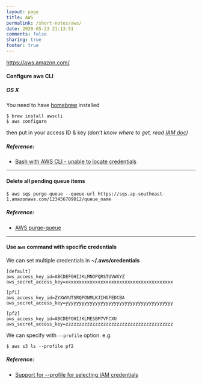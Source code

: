 ```yaml
---
layout: page
title: AWS
permalink: /short-notes/aws/
date: 2020-05-23 21:13:51
comments: false
sharing: true
footer: true
---
```


https://aws.amazon.com/

#### Configure aws CLI

##### OS X

You need to have [homebrew](http://brew.sh/) installed

```
$ brew install awscli
$ aws configure
```

then put in your access ID & key _(don't know where to get, read [IAM doc](http://docs.aws.amazon.com/IAM/latest/UserGuide/introduction.html))_

##### Reference:

- [Bash with AWS CLI - unable to locate credentials](http://stackoverflow.com/questions/31425838/bash-with-aws-cli-unable-to-locate-credentials/31426381#31426381)

---

#### Delete all pending queue items

```
$ aws sqs purge-queue --queue-url https://sqs.ap-southeast-1.amazonaws.com/123456789012/queue_name
```

##### Reference:

- [AWS purge-queue](https://docs.aws.amazon.com/cli/latest/reference/sqs/purge-queue.html)

---

#### Use `aws` command with specific credentials

We can set multiple credentials in **~/.aws/credentials**

```
[default]
aws_access_key_id=ABCDEFGHIJKLMNOPQRSTUVWXYZ
aws_secret_access_key=xxxxxxxxxxxxxxxxxxxxxxxxxxxxxxxxxxxxxxxx

[pf1]
aws_access_key_id=ZYXWVUTSRQPONMLKJIHGFEDCBA
aws_secret_access_key=yyyyyyyyyyyyyyyyyyyyyyyyyyyyyyyyyyyyyyyy

[pf2]
aws_access_key_id=ABCDEFGHIJKLMESBM7VFCXU
aws_secret_access_key=zzzzzzzzzzzzzzzzzzzzzzzzzzzzzzzzzzzzzzzz
```

We can specify with `--profile` option. e.g.

```
$ aws s3 ls --profile pf2
```

##### Reference:

- [Support for --profile for selecting IAM credentials](https://github.com/awslabs/aws-sam-cli/issues/27)

